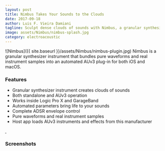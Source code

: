 ```yaml
---
layout: post
title: Nimbus Takes Your Sounds to the Clouds
date: 2017-09-18
author: Luis F. Vieira Damiani
tagline: Sculpt dense clouds of sounds with Nimbus, a granular synthesizer instrument that bundles pure waveforms and real instrument samples into an automated AUv3 plug-in.
image: assets/Nimbus/nimbus-splash.jpg
category: electroacoustic
---
```


<span class="image right">![Nimbus]({{ site.baseurl }}/assets/Nimbus/nimbus-plugin.jpg)</span>
Nimbus is a granular synthesizer instrument that bundles pure waveforms and real instrument samples into an automated AUv3 plug-in for both iOS and macOS.

### Features

- Granular synthesizer instrument creates clouds of sounds
- Both standalone and AUv3 operation
- Works inside Logic Pro X and GarageBand
- Automated parameters bring life to your sounds
- Complete ADSR envelope control
- Pure waveforms and real instrument samples
- Host app loads AUv3 instruments and effects from this manufacturer

<a href="https://itunes.apple.com/us/app/nimbus-au/id1286581839" class="image">
	<img src="{{ site.baseurl }}/assets/Images/App-Store-135x40.svg" alt="" />
</a>

<a href="https://itunes.apple.com/us/app/nimbus-au/id1286581839" class="image">
	<img src="{{ site.baseurl }}/assets/Images/App-Store-Mac-165x40.svg" alt="" />
</a>

### Screenshots

<div class="box alt">
	<div class="row uniform">
		<div class="6u"><span class="image fit"><img src="{{ site.baseurl }}/assets/Nimbus/nimbus-1.jpg" alt="" /></span></div>
		<div class="6u"><span class="image fit"><img src="{{ site.baseurl }}/assets/Nimbus/nimbus-2.jpg" alt="" /></span></div>
		<div class="6u"><span class="image fit"><img src="{{ site.baseurl }}/assets/Nimbus/nimbus-3.jpg" alt="" /></span></div>
		<div class="6u"><span class="image fit"><img src="{{ site.baseurl }}/assets/Nimbus/nimbus-4.jpg" alt="" /></span></div>
		<!--<div class="6u"><span class="image fit">{% include youtube.html code="4wEJNmW8dEY" %}</span></div>-->
		<div class="12u"><span class="image fit"><img src="{{ site.baseurl }}/assets/Nimbus/nimbus-screenshot.jpg" alt=""></span></div>
	</div>
</div>
